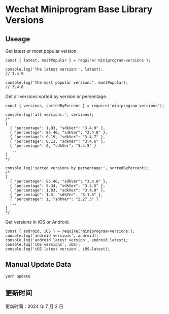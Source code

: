 
# Wechat Miniprogram Base Library Versions

## Useage

Get latest or most popular version:

```;
const { latest, mostPopular } = require('miniprogram-versions');

console.log('The latest version:', latest);
// 3.4.9

console.log('The most popular version:', mostPopular);
// 3.4.8

```

Get all versions sorted by version or persentage.

```
const { versions, sortedByPercent } = require('miniprogram-versions');

console.log('all versions:', versions);
/*
[
  { "percentage": 1.93, "sdkVer": "3.4.9" },
  { "percentage": 85.46, "sdkVer": "3.4.8" },
  { "percentage": 0.19, "sdkVer": "3.4.7" },
  { "percentage": 0.13, "sdkVer": "3.4.6" },
  { "percentage": 0, "sdkVer": "3.4.5" }
  ...
]
*/

console.log('sorted versions by persentage:', sortedByPercent);
/*
[
  { "percentage": 85.46, "sdkVer": "3.4.8" },
  { "percentage": 5.34, "sdkVer": "3.3.5" },
  { "percentage": 1.93, "sdkVer": "3.4.9" },
  { "percentage": 1.3, "sdkVer": "3.1.5" },
  { "percentage": 1, "sdkVer": "2.27.3" }
  ...
]
*/
```

Get versions in iOS or Android.

```
const { android, iOS } = require('miniprogram-versions');
console.log('android versions', android);
console.log('android latest version', android.latest);
console.log('iOS versions', iOS);
console.log('iOS latest version', iOS.latest);
```

## Manual Update Data

```
yarn update
```

## 更新时间

更新时间：2024 年 7 月 2 日
